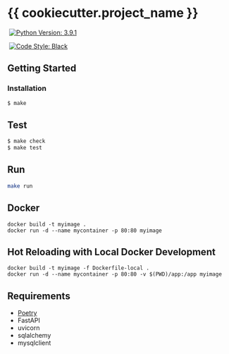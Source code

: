 # {{ cookiecutter.project_name }}

&nbsp;[![Python Version: 3.9.1](https://badgen.net/badge/python/3.9.1/blue)](https://docs.python.org/3.7.4/)

&nbsp;[![Code Style: Black](https://badgen.net/badge/code%20style/black/black)](https://github.com/ambv/black)


## Getting Started


### Installation

```sh
$ make
```

## Test

```sh
$ make check
$ make test
```


## Run

``` sh
make run
```

## Docker

```
docker build -t myimage .
docker run -d --name mycontainer -p 80:80 myimage
```

## Hot Reloading with Local Docker Development

```
docker build -t myimage -f Dockerfile-local .
docker run -d --name mycontainer -p 80:80 -v $(PWD)/app:/app myimage
```


## Requirements

<!-- TODO: Describe stack of this project -->

* [Poetry](https://python-poetry.org/)
* FastAPI
* uvicorn
* sqlalchemy
* mysqlclient